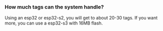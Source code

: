 ### How much tags can the system handle?

Using an esp32 or esp32-s2, you will get to about 20-30 tags. If you want more, you can use a esp32-s3 with 16MB flash.
